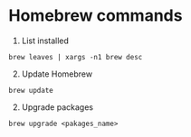 # Homebrew commands

1. List installed<br />
```
brew leaves | xargs -n1 brew desc
```

2. Update Homebrew<br />
```
brew update
```

2. Upgrade packages<br />
```
brew upgrade <pakages_name>
```


